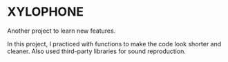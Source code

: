 # XYLOPHONE

Another project to learn new features.

In this project, I practiced with functions to make the code look shorter and cleaner. 
Also used third-party libraries for sound reproduction.



